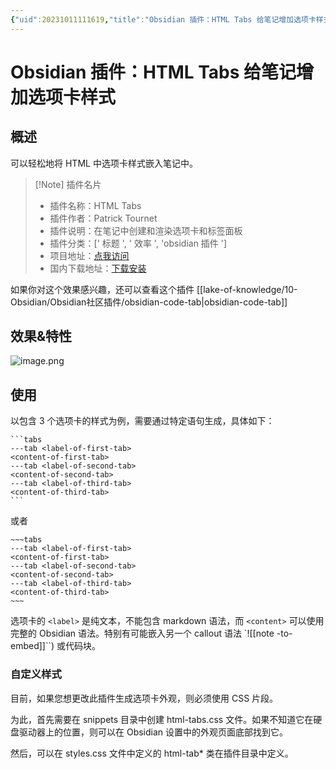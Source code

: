 ```yaml
---
{"uid":20231011111619,"title":"Obsidian 插件：HTML Tabs 给笔记增加选项卡样式","tags":["美化","obsidian插件","选项卡"],"description":"Obsidian 插件：HTML Tabs 给笔记增加选项卡样式","author":"OS","type":"basic","draft":false,"editable":false,"modified":20231012110940,"dg-publish":true,"permalink":"/lake-of-knowledge/10-obsidian/obsidian/html-tabs/","dgPassFrontmatter":true}
---
```



# Obsidian 插件：HTML Tabs 给笔记增加选项卡样式

## 概述

可以轻松地将 HTML 中选项卡样式嵌入笔记中。

> [!Note] 插件名片
> - 插件名称：HTML Tabs
> - 插件作者：Patrick Tournet
> - 插件说明：在笔记中创建和渲染选项卡和标签面板
> - 插件分类：[' 标题 ', ' 效率 ', 'obsidian 插件 ']
> - 项目地址：[点我访问](https://github.com/ptournet/obsidian-html-tabs)
> - 国内下载地址：[下载安装](https://pkmer.cn/products/plugin/pluginMarket/?html-tabs)

如果你对这个效果感兴趣，还可以查看这个插件 [[lake-of-knowledge/10-Obsidian/Obsidian社区插件/obsidian-code-tab\|obsidian-code-tab]]

## 效果&特性

![image.png](https://cdn.pkmer.cn/images/20231011112609.png!pkmer)

## 使用

以包含 3 个选项卡的样式为例，需要通过特定语句生成，具体如下：

````语法
```tabs
---tab <label-of-first-tab>
<content-of-first-tab>
---tab <label-of-second-tab>
<content-of-second-tab>
---tab <label-of-third-tab>
<content-of-third-tab>
```
````

或者

```语法
~~~tabs
---tab <label-of-first-tab>
<content-of-first-tab>
---tab <label-of-second-tab>
<content-of-second-tab>
---tab <label-of-third-tab>
<content-of-third-tab>
~~~
```

选项卡的 `<label>` 是纯文本，不能包含 markdown 语法，而 `<content>` 可以使用完整的 Obsidian 语法。特别有可能嵌入另一个 callout 语法 `![[note -to-embed]]``) 或代码块。

### 自定义样式

目前，如果您想更改此插件生成选项卡外观，则必须使用 CSS 片段。

为此，首先需要在 snippets 目录中创建 html-tabs.css 文件。如果不知道它在硬盘驱动器上的位置，则可以在 Obsidian 设置中的外观页面底部找到它。

然后，可以在 styles.css 文件中定义的 html-tab* 类在插件目录中定义。